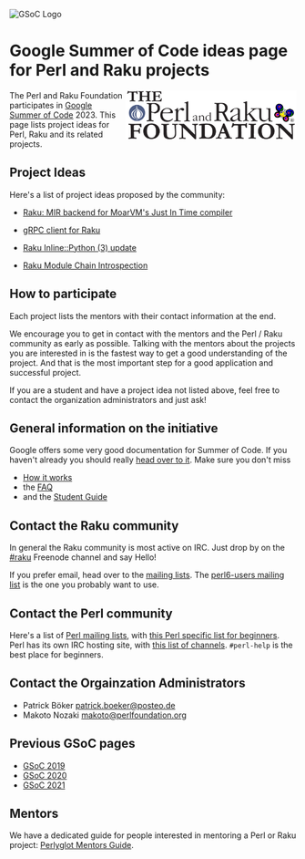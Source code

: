 ![GSoC Logo](https://summerofcode.withgoogle.com/assets/media/logo.svg)

# Google Summer of Code ideas page for Perl and Raku projects

<img src="img/tprf_logo_transparent.png" width="300px" align="right" alt="TPRF">

The Perl and Raku Foundation participates in
[Google Summer of Code](https://summerofcode.withgoogle.com/) 2023.
This page lists project ideas for Perl, Raku and its related projects.


## Project Ideas

Here's a list of project ideas proposed by the community:

- [Raku: MIR backend for MoarVM's Just In Time compiler](raku/mir-backend.md)

- [gRPC client for Raku](raku/gRPC.md)

- [Raku Inline::Python (3) update](raku/Inline::Python-Update.md)

- [Raku Module Chain Introspection](raku/rakumods.md)

## How to participate

Each project lists the mentors with their contact information at the end.

We encourage you to get in contact with the mentors and the Perl / Raku community as early as
possible. Talking with the mentors about the projects you are interested in is the fastest way to
get a good understanding of the project. And that is the most important step for a good application
and successful project.

If you are a student and have a project idea not listed above, feel free to contact the organization
administrators and just ask!

## General information on the initiative

Google offers some very good documentation for Summer of Code. If you haven't already you should really
[head over to it](https://summerofcode.withgoogle.com/). Make sure you don't miss

- [How it works](https://summerofcode.withgoogle.com/how-it-works/)
- the [FAQ](https://developers.google.com/open-source/gsoc/faq)
- and the [Student Guide](https://google.github.io/gsocguides/student/)


## Contact the Raku community

In general the Raku community is most active on IRC. Just drop by on the
[#raku](https://web.libera.chat/#raku) Freenode channel and say Hello!

If you prefer email, head over to the [mailing lists](https://raku.org/community/).
The [perl6-users mailing list](https://www.nntp.perl.org/group/perl.perl6.users/) is the one you
probably want to use.


## Contact the Perl community

Here's a list of [Perl mailing lists](https://lists.perl.org/), with
[this Perl specific list for beginners](https://www.nntp.perl.org/group/perl.beginners/).
Perl has its own IRC hosting site, with [this list of channels](http://www.irc.perl.org/channels.html).
`#perl-help` is the best place for beginners.


## Contact the Orgainzation Administrators

- Patrick Böker <patrick.boeker@posteo.de>
- Makoto Nozaki <makoto@perlfoundation.org>

## Previous GSoC pages

- [GSoC 2019](https://perl-foundation-outreach.github.io/ideas)
- [GSoC 2020](https://perl-foundation-outreach.github.io/gsoc-2020-ideas)
- [GSoC 2021](https://perl-foundation-outreach.github.io/gsoc-2021-ideas)


## Mentors

We have a dedicated guide for people interested in mentoring a Perl or Raku project:
[Perlyglot Mentors Guide](mentors-guide.md).

